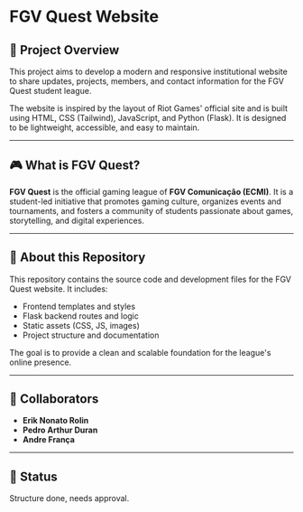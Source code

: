 # FGV Quest Website

## 🧾 Project Overview

This project aims to develop a modern and responsive institutional website to share updates, projects, members, and contact information for the FGV Quest student league.

The website is inspired by the layout of Riot Games' official site and is built using HTML, CSS (Tailwind), JavaScript, and Python (Flask). It is designed to be lightweight, accessible, and easy to maintain.

---

## 🎮 What is FGV Quest?

**FGV Quest** is the official gaming league of **FGV Comunicação (ECMI)**. It is a student-led initiative that promotes gaming culture, organizes events and tournaments, and fosters a community of students passionate about games, storytelling, and digital experiences.

---

## 📁 About this Repository

This repository contains the source code and development files for the FGV Quest website. It includes:

- Frontend templates and styles
- Flask backend routes and logic
- Static assets (CSS, JS, images)
- Project structure and documentation

The goal is to provide a clean and scalable foundation for the league's online presence.

---

## 👥 Collaborators

- **Erik Nonato Rolin**
- **Pedro Arthur Duran**
- **Andre França**

---

## 🚧 Status

Structure done, needs approval.